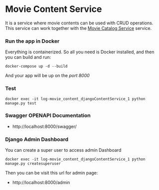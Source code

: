 # Movie Content Service
It is a service where movie contents can be used with CRUD operations. This service can work together with the [Movie Catalog Service](https://github.com/salimildere/MovieCatalog) service.


### Run the app in Docker

Everything is containerized. So all you need is Docker installed, and then you can build and run:

```
docker-compose up -d --build
```

And your app will be up on the *port 8000*

### Test

```
docker exec -it log-movie_content_djangoContentService_1 python manage.py test
```

### Swagger OPENAPI Documentation

- http://localhost:8000/swagger/


### Django Admin Dashboard


You can create a super user to access admin Dashboard

```
docker exec -it log-movie_content_djangoContentService_1 python manage.py createsuperuser
```

Then you can be visit this url for admin page:

- http://localhost:8000/admin
